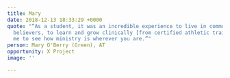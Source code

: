 ```yaml
---
title: Mary
date: 2018-12-13 18:33:29 +0000
quote: "“As a student, it was an incredible experience to live in community with other
  believers, to learn and grow clinically [from certified athletic trainers]. It prepared
  me to see how ministry is wherever you are.”"
person: Mary O'Berry (Green), AT
opportunity: X Project
image: ''

---
```

